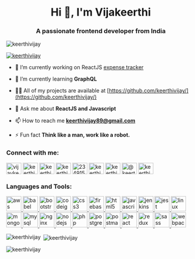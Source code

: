 <h1 align="center">Hi 👋, I'm Vijakeerthi </h1>
<h3 align="center">A passionate frontend developer from India</h3>

<p align="left"> <img src="https://komarev.com/ghpvc/?username=keerthivijay&label=Profile%20views&color=0e75b6&style=flat" alt="keerthivijay" /> </p>

<p align="left"> <a href="https://github.com/ryo-ma/github-profile-trophy"><img src="https://github-profile-trophy.vercel.app/?username=keerthivijay" alt="keerthivijay" /></a> </p>

- 🔭 I’m currently working on ReactJS [expense tracker](https://github.com/keerthivijay/exTra)

- 🌱 I’m currently learning **GraphQL**

- 👨‍💻 All of my projects are available at [https://github.com/keerthivijay/](https://github.com/keerthivijay/)

- 💬 Ask me about **ReactJS and Javascript**

- 📫 How to reach me **keerthivijay89@gmail.com**

- ⚡ Fun fact **Think like a man, work like a robot.**

<h3 align="left">Connect with me:</h3>
<p align="left">
<a href="https://codepen.io/vijaykeerthi" target="blank"><img align="center" src="https://cdn.jsdelivr.net/npm/simple-icons@3.0.1/icons/codepen.svg" alt="vijaykeerthi" height="30" width="40" /></a>
<a href="https://dev.to/keerthivijay" target="blank"><img align="center" src="https://cdn.jsdelivr.net/npm/simple-icons@3.0.1/icons/dev-dot-to.svg" alt="keerthivijay" height="30" width="40" /></a>
<a href="https://twitter.com/keerthi_voice" target="blank"><img align="center" src="https://cdn.jsdelivr.net/npm/simple-icons@3.0.1/icons/twitter.svg" alt="keerthi_voice" height="30" width="40" /></a>
<a href="https://linkedin.com/in/keerthi-vijay-b2a76627" target="blank"><img align="center" src="https://cdn.jsdelivr.net/npm/simple-icons@3.0.1/icons/linkedin.svg" alt="keerthi-vijay-b2a76627" height="30" width="40" /></a>
<a href="https://stackoverflow.com/users/2349155" target="blank"><img align="center" src="https://cdn.jsdelivr.net/npm/simple-icons@3.0.1/icons/stackoverflow.svg" alt="2349155" height="30" width="40" /></a>
<a href="https://codesandbox.com/keerthivijay" target="blank"><img align="center" src="https://cdn.jsdelivr.net/npm/simple-icons@3.0.1/icons/codesandbox.svg" alt="keerthivijay" height="30" width="40" /></a>
<a href="https://instagram.com/keerthigr" target="blank"><img align="center" src="https://cdn.jsdelivr.net/npm/simple-icons@3.0.1/icons/instagram.svg" alt="keerthigr" height="30" width="40" /></a>
<a href="https://medium.com/@keerthivijay89" target="blank"><img align="center" src="https://cdn.jsdelivr.net/npm/simple-icons@3.0.1/icons/medium.svg" alt="@keerthivijay89" height="30" width="40" /></a>
<a href="https://www.hackerrank.com/keerthivijay89" target="blank"><img align="center" src="https://cdn.jsdelivr.net/npm/simple-icons@3.0.1/icons/hackerrank.svg" alt="keerthivijay89" height="30" width="40" /></a>
</p>

<h3 align="left">Languages and Tools:</h3>
<p align="left"> <a href="https://aws.amazon.com" target="_blank"> <img src="https://devicons.github.io/devicon/devicon.git/icons/amazonwebservices/amazonwebservices-original-wordmark.svg" alt="aws" width="40" height="40"/> </a> <a href="https://babeljs.io/" target="_blank"> <img src="https://www.vectorlogo.zone/logos/babeljs/babeljs-icon.svg" alt="babel" width="40" height="40"/> </a> <a href="https://getbootstrap.com" target="_blank"> <img src="https://devicons.github.io/devicon/devicon.git/icons/bootstrap/bootstrap-plain.svg" alt="bootstrap" width="40" height="40"/> </a> <a href="https://codeigniter.com" target="_blank"> <img src="https://cdn.worldvectorlogo.com/logos/codeigniter.svg" alt="codeigniter" width="40" height="40"/> </a> <a href="https://www.w3schools.com/css/" target="_blank"> <img src="https://devicons.github.io/devicon/devicon.git/icons/css3/css3-original-wordmark.svg" alt="css3" width="40" height="40"/> </a> <a href="https://firebase.google.com/" target="_blank"> <img src="https://www.vectorlogo.zone/logos/firebase/firebase-icon.svg" alt="firebase" width="40" height="40"/> </a> <a href="https://www.w3.org/html/" target="_blank"> <img src="https://devicons.github.io/devicon/devicon.git/icons/html5/html5-original-wordmark.svg" alt="html5" width="40" height="40"/> </a> <a href="https://developer.mozilla.org/en-US/docs/Web/JavaScript" target="_blank"> <img src="https://devicons.github.io/devicon/devicon.git/icons/javascript/javascript-original.svg" alt="javascript" width="40" height="40"/> </a> <a href="https://www.jenkins.io" target="_blank"> <img src="https://www.vectorlogo.zone/logos/jenkins/jenkins-icon.svg" alt="jenkins" width="40" height="40"/> </a> <a href="https://jestjs.io" target="_blank"> <img src="https://www.vectorlogo.zone/logos/jestjsio/jestjsio-icon.svg" alt="jest" width="40" height="40"/> </a> <a href="https://www.linux.org/" target="_blank"> <img src="https://devicons.github.io/devicon/devicon.git/icons/linux/linux-original.svg" alt="linux" width="40" height="40"/> </a> <a href="https://www.mongodb.com/" target="_blank"> <img src="https://devicons.github.io/devicon/devicon.git/icons/mongodb/mongodb-original-wordmark.svg" alt="mongodb" width="40" height="40"/> </a> <a href="https://www.mysql.com/" target="_blank"> <img src="https://devicons.github.io/devicon/devicon.git/icons/mysql/mysql-original-wordmark.svg" alt="mysql" width="40" height="40"/> </a> <a href="https://www.nginx.com" target="_blank"> <img src="https://devicons.github.io/devicon/devicon.git/icons/nginx/nginx-original.svg" alt="nginx" width="40" height="40"/> </a> <a href="https://nodejs.org" target="_blank"> <img src="https://devicons.github.io/devicon/devicon.git/icons/nodejs/nodejs-original-wordmark.svg" alt="nodejs" width="40" height="40"/> </a> <a href="https://www.php.net" target="_blank"> <img src="https://devicons.github.io/devicon/devicon.git/icons/php/php-original.svg" alt="php" width="40" height="40"/> </a> <a href="https://www.postgresql.org" target="_blank"> <img src="https://devicons.github.io/devicon/devicon.git/icons/postgresql/postgresql-original-wordmark.svg" alt="postgresql" width="40" height="40"/> </a> <a href="https://postman.com" target="_blank"> <img src="https://www.vectorlogo.zone/logos/getpostman/getpostman-icon.svg" alt="postman" width="40" height="40"/> </a> <a href="https://reactjs.org/" target="_blank"> <img src="https://devicons.github.io/devicon/devicon.git/icons/react/react-original-wordmark.svg" alt="react" width="40" height="40"/> </a> <a href="https://redux.js.org" target="_blank"> <img src="https://devicons.github.io/devicon/devicon.git/icons/redux/redux-original.svg" alt="redux" width="40" height="40"/> </a> <a href="https://sass-lang.com" target="_blank"> <img src="https://devicons.github.io/devicon/devicon.git/icons/sass/sass-original.svg" alt="sass" width="40" height="40"/> </a> <a href="https://webpack.js.org" target="_blank"> <img src="https://devicons.github.io/devicon/devicon.git/icons/webpack/webpack-original.svg" alt="webpack" width="40" height="40"/> </a> </p>

<p><img align="left" src="https://github-readme-stats.vercel.app/api/top-langs?username=keerthivijay&show_icons=true&locale=en&layout=compact" alt="keerthivijay" /></p>

<p>&nbsp;<img align="center" src="https://github-readme-stats.vercel.app/api?username=keerthivijay&show_icons=true&locale=en" alt="keerthivijay" /></p>

<p><img align="center" src="https://github-readme-streak-stats.herokuapp.com/?user=keerthivijay&" alt="keerthivijay" /></p>

